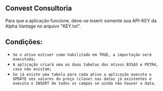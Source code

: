 ## Convest Consultoria

Para que a aplicação funcione, deve-se inserir somente sua API-KEY da Alpha Vantage no arquivo "KEY.txt".

## Condições: 

- `Se o ativo estiver como habilitado em TRUE, a importação será executada;`
- `A aplicação criará uma ou duas tabelas dos ativos B3SA3 e PETR4, caso não existam;`
- `Se já existe uma tabela para cada ativo a aplicação executa o UPDATE nos valores do preço (close) nas datas já existentes e executa o INSERT de todos os campos se ainda não houver a data.`
